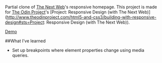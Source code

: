Partial clone of [The Next Web](http://thenextweb.com)'s responsive homepage. This project is made for [The Odin Project](http://theodinproject.com)'s [Project: Responsive Design (with The Next Web)](http://www.theodinproject.com/html5-and-css3/building-with-responsive-design#sts=Project: Responsive Design (with The Next Web)).

[Demo](https://cdn.rawgit.com/laniywh/the-odin-project/master/html5-css3/responsive-design/thenextweb-clone/index.html)

##What I’ve learned
- Set up breakpoints where element properties change using media queries.
